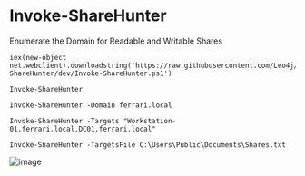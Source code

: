 # Invoke-ShareHunter
Enumerate the Domain for Readable and Writable Shares

```
iex(new-object net.webclient).downloadstring('https://raw.githubusercontent.com/Leo4j/Invoke-ShareHunter/dev/Invoke-ShareHunter.ps1')
```
```
Invoke-ShareHunter
```
```
Invoke-ShareHunter -Domain ferrari.local
```
```
Invoke-ShareHunter -Targets "Workstation-01.ferrari.local,DC01.ferrari.local"
```
```
Invoke-ShareHunter -TargetsFile C:\Users\Public\Documents\Shares.txt
```

![image](https://github.com/Leo4j/Invoke-ShareHunter/assets/61951374/b2834ab5-ee91-409c-9db4-9b4a90fc9382)


